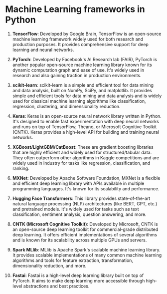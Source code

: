 # Machine Learning frameworks in Python

1. **TensorFlow**: Developed by Google Brain, TensorFlow is an open-source machine learning framework widely used for both research and production purposes. It provides comprehensive support for deep learning and neural networks.

2. **PyTorch**: Developed by Facebook's AI Research lab (FAIR), PyTorch is another popular open-source machine learning library known for its dynamic computation graph and ease of use. It's widely used in research and also gaining traction in production environments.

3. **scikit-learn**: scikit-learn is a simple and efficient tool for data mining and data analysis, built on NumPy, SciPy, and matplotlib. It provides simple and efficient tools for data mining and data analysis and is widely used for classical machine learning algorithms like classification, regression, clustering, and dimensionality reduction.

4. **Keras**: Keras is an open-source neural network library written in Python. It's designed to enable fast experimentation with deep neural networks and runs on top of TensorFlow, Theano, or Microsoft Cognitive Toolkit (CNTK). Keras provides a high-level API for building and training neural networks.

5. **XGBoost/LightGBM/CatBoost**: These are gradient boosting libraries that are highly efficient and widely used for structured/tabular data. They often outperform other algorithms in Kaggle competitions and are widely used in industry for tasks like regression, classification, and ranking.

6. **MXNet**: Developed by Apache Software Foundation, MXNet is a flexible and efficient deep learning library with APIs available in multiple programming languages. It's known for its scalability and performance.

7. **Hugging Face Transformers**: This library provides state-of-the-art natural language processing (NLP) architectures (like BERT, GPT, etc.) and pretrained models. It's widely used for tasks such as text classification, sentiment analysis, question answering, and more.

8. **CNTK (Microsoft Cognitive Toolkit)**: Developed by Microsoft, CNTK is an open-source deep learning toolkit for commercial-grade distributed deep learning. It offers efficient implementations of several algorithms and is known for its scalability across multiple GPUs and servers.

9. **Spark MLlib**: MLlib is Apache Spark's scalable machine learning library. It provides scalable implementations of many common machine learning algorithms and tools for feature extraction, transformation, dimensionality reduction, and more.

10. **Fastai**: Fastai is a high-level deep learning library built on top of PyTorch. It aims to make deep learning more accessible through high-level abstractions and best practices.
